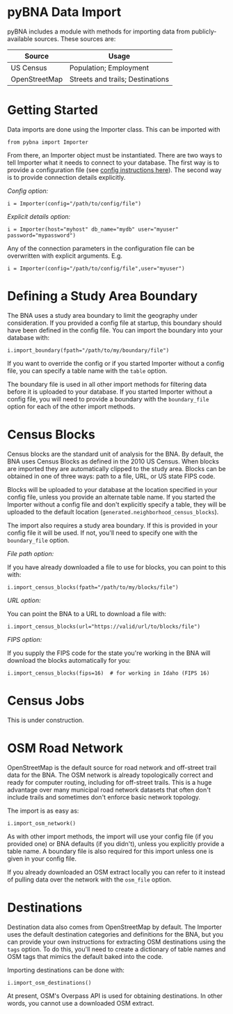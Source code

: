 # pyBNA Data Import

pyBNA includes a module with methods for importing data from publicly-available
sources. These sources are:

Source        | Usage
--------------|------------------
US Census     | Population; Employment
OpenStreetMap | Streets and trails; Destinations

# Getting Started

Data imports are done using the Importer class. This can be imported with
```
from pybna import Importer
```

From there, an Importer object must be instantiated. There are two ways to tell
Importer what it needs to connect to your database. The first way is to provide
a configuration file (see [config instructions here](config.md)). The second way
is to provide connection details explicitly.

_Config option:_
```
i = Importer(config="/path/to/config/file")
```

_Explicit details option:_
```
i = Importer(host="myhost" db_name="mydb" user="myuser" password="mypassword")
```

Any of the connection parameters in the configuration file can be overwritten
with explicit arguments. E.g.
```
i = Importer(config="/path/to/config/file",user="myuser")
```

# Defining a Study Area Boundary

The BNA uses a study area boundary to limit the geography under consideration.
If you provided a config file at startup, this boundary should have been defined
in the config file. You can import the boundary into your database with:
```
i.import_boundary(fpath="/path/to/my/boundary/file")
```

If you want to override the config or if you started Importer without a config
file, you can specify a table name with the `table` option.

The boundary file is used in all other import methods for filtering data before
it is uploaded to your database. If you started Importer without a config file,
you will need to provide a boundary with the `boundary_file` option for each of
the other import methods.

# Census Blocks

Census blocks are the standard unit of analysis for the BNA. By default, the BNA
uses Census Blocks as defined in the 2010 US Census. When blocks are imported
they are automatically clipped to the study area. Blocks can be obtained in one
of three ways: path to a file, URL, or US state FIPS code.

Blocks will be uploaded to your database at the location specified in your
config file, unless you provide an alternate table name. If you started the
Importer without a config file and don't explicitly specify a table, they will
be uploaded to the default location (`generated.neighborhood_census_blocks`).

The import also requires a study area boundary. If this is provided in your
config file it will be used. If not, you'll need to specify one with the
`boundary_file` option.

_File path option:_

If you have already downloaded a file to use for blocks, you can point to this
with:

```
i.import_census_blocks(fpath="/path/to/my/blocks/file")
```

_URL option:_

You can point the BNA to a URL to download a file with:

```
i.import_census_blocks(url="https://valid/url/to/blocks/file")
```

_FIPS option:_

If you supply the FIPS code for the state you're working in the BNA will
download the blocks automatically for you:

```
i.import_census_blocks(fips=16)  # for working in Idaho (FIPS 16)
```

# Census Jobs

This is under construction.

# OSM Road Network

OpenStreetMap is the default source for road network and off-street trail data
for the BNA. The OSM network is already topologically correct and ready for
computer routing, including for off-street trails. This is a huge advantage
over many municipal road network datasets that often don't include trails and
sometimes don't enforce basic network topology.

The import is as easy as:
```
i.import_osm_network()
```

As with other import methods, the import will use your config file (if you
provided one) or BNA defaults (if you didn't), unless you explicitly provide a
table name. A boundary file is also required for this import unless one is
given in your config file.

If you already downloaded an OSM extract locally you can refer to it instead of
pulling data over the network with the `osm_file` option.

# Destinations

Destination data also comes from OpenStreetMap by default. The Importer uses the
default destination categories and definitions for the BNA, but you can provide
your own instructions for extracting OSM destinations using the `tags` option.
To do this, you'll need to create a dictionary of table names and OSM tags that
mimics the default baked into the code.

Importing destinations can be done with:
```
i.import_osm_destinations()
```

At present, OSM's Overpass API is used for obtaining destinations. In other
words, you cannot use a downloaded OSM extract.
